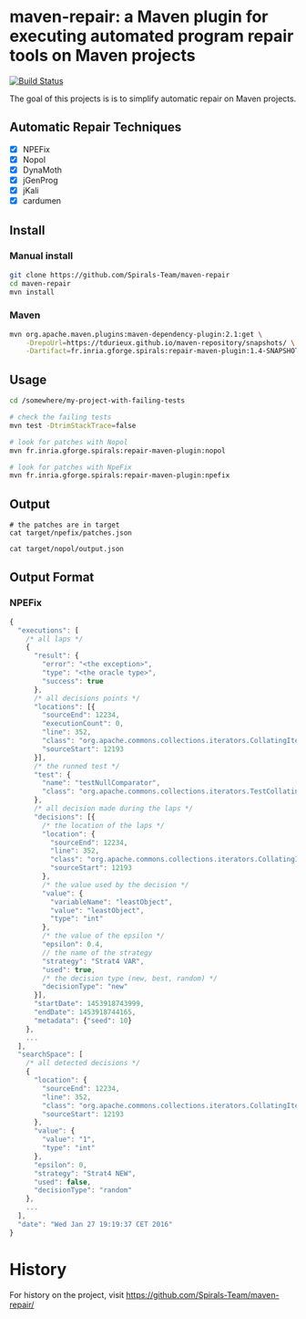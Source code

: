 # maven-repair: a Maven plugin for executing automated program repair tools on Maven projects 

[![Build Status](https://travis-ci.org/Spirals-Team/maven-repair.svg?branch=master)](https://travis-ci.org/Spirals-Team/maven-repair)

The goal of this projects is is to simplify automatic repair on Maven projects.


## Automatic Repair Techniques

- [X] NPEFix
- [X] Nopol
- [X] DynaMoth
- [X] jGenProg
- [X] jKali
- [X] cardumen

## Install

### Manual install

```bash
git clone https://github.com/Spirals-Team/maven-repair
cd maven-repair
mvn install
```

### Maven

```bash
mvn org.apache.maven.plugins:maven-dependency-plugin:2.1:get \
    -DrepoUrl=https://tdurieux.github.io/maven-repository/snapshots/ \
    -Dartifact=fr.inria.gforge.spirals:repair-maven-plugin:1.4-SNAPSHOT
``` 

## Usage

```bash
cd /somewhere/my-project-with-failing-tests

# check the failing tests
mvn test -DtrimStackTrace=false

# look for patches with Nopol
mvn fr.inria.gforge.spirals:repair-maven-plugin:nopol

# look for patches with NpeFix
mvn fr.inria.gforge.spirals:repair-maven-plugin:npefix
```

## Output

```
# the patches are in target
cat target/npefix/patches.json

cat target/nopol/output.json
```

## Output Format

### NPEFix
```js
{
  "executions": [
    /* all laps */
    {
      "result": {
        "error": "<the exception>",
        "type": "<the oracle type>",
        "success": true
      },
      /* all decisions points */
      "locations": [{
        "sourceEnd": 12234,
        "executionCount": 0,
        "line": 352,
        "class": "org.apache.commons.collections.iterators.CollatingIterator",
        "sourceStart": 12193
      }],
      /* the runned test */
      "test": {
        "name": "testNullComparator",
        "class": "org.apache.commons.collections.iterators.TestCollatingIterator"
      },
      /* all decision made during the laps */
      "decisions": [{
        /* the location of the laps */
        "location": {
          "sourceEnd": 12234,
          "line": 352,
          "class": "org.apache.commons.collections.iterators.CollatingIterator",
          "sourceStart": 12193
        },
        /* the value used by the decision */
        "value": {
          "variableName": "leastObject",
          "value": "leastObject",
          "type": "int"
        },
        /* the value of the epsilon */
        "epsilon": 0.4,
        // the name of the strategy
        "strategy": "Strat4 VAR",
        "used": true,
        /* the decision type (new, best, random) */
        "decisionType": "new"
      }],
      "startDate": 1453918743999,
      "endDate": 1453918744165,
      "metadata": {"seed": 10}
    },
    ...
  ],
  "searchSpace": [
    /* all detected decisions */
    {
      "location": {
        "sourceEnd": 12234,
        "line": 352,
        "class": "org.apache.commons.collections.iterators.CollatingIterator",
        "sourceStart": 12193
      },
      "value": {
        "value": "1",
        "type": "int"
      },
      "epsilon": 0,
      "strategy": "Strat4 NEW",
      "used": false,
      "decisionType": "random"
    },
    ...
  ],
  "date": "Wed Jan 27 19:19:37 CET 2016"
}
```
# History

For history on the project, visit https://github.com/Spirals-Team/maven-repair/
